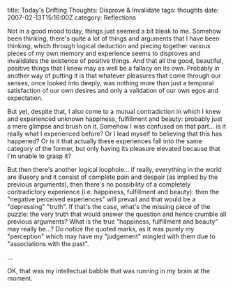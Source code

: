 title: Today's Drifting Thoughts: Disprove & Invalidate
tags: thoughts
date: 2007-02-13T15:16:00Z
category: Reflections

Not in a good mood today, things just seemed a bit bleak to me. Somehow been thinking, there's quite a lot of things and arguments that I have been thinking, which through logical deduction and piecing together various pieces of my own memory and experience seems to disproves and invalidates the existence of positive things. And that all the good, beautiful, positive things that I knew may as well be a fallacy on its own. Probably in another way of putting it is that whatever pleasures that come through our senses, once looked into deeply, was nothing more than just a temporal satisfaction of our own desires and only a validation of our own egos and expectation.

But yet, despite that, I also come to a mutual contradiction in which I knew and experienced unknown happiness, fulfillment and beauty: probably just a mere glimpse and brush on it. Somehow I was confused on that part… is it really what I experienced before? Or I lead myself to believing that this has happened? Or is it that actually these experiences fall into the same category of the former, but only having its pleasure elevated because that I'm unable to grasp it?

But then there's another logical loophole… if really, everything in the world are illusory and it consist of complete pain and despair (as implied by the previous arguments), then there's no possibility of a completely contradictory experience (i.e. happiness, fulfillment and beauty): then the "negative perceived experiences" will prevail and that would be a "depressing" "truth". If that's the case, what's the missing piece of the puzzle: the very truth that would answer the question and hence crumble all previous arguments? What is the true "happiness, fulfillment and beauty" may really be…? Do notice the quoted marks, as it was purely my "perception" which may have my "judgement" mingled with them due to "associations with the past".

…

OK, that was my intellectual babble that was running in my brain at the moment.
